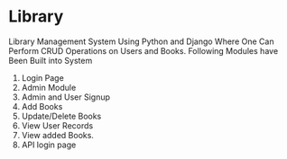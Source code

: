 # Library
Library Management System Using Python and Django Where One Can Perform CRUD Operations on Users and Books. Following Modules have Been Built into System
1.	Login Page
2.	Admin Module
  1. Admin and User Signup
  2. Add Books
  3. Update/Delete Books
  4. View User Records
  5. View added Books.
3.	API login page



